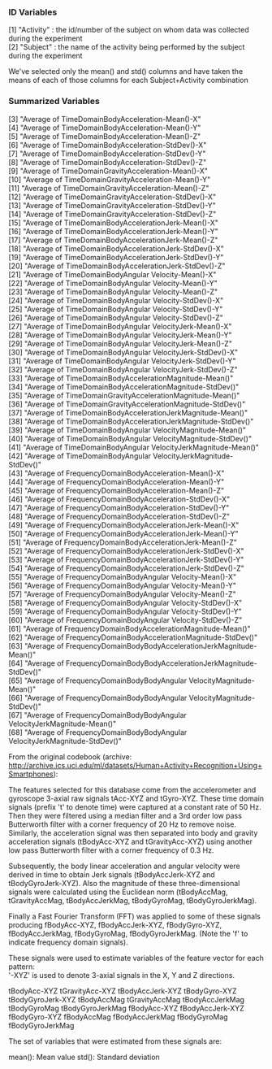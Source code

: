 
### ID Variables ###
 [1] "Activity" : the id/number of the subject on whom data was collected during the experiment                                   
 [2] "Subject" : the name of the activity being performed by the subject during the experiment
 
 
We've selected only the mean() and std() columns and have taken the means of each of those columns for each Subject+Activity combination
 
### Summarized Variables ###
                                                             
 [3] "Average of TimeDomainBodyAcceleration-Mean()-X"                          
 [4] "Average of TimeDomainBodyAcceleration-Mean()-Y"                          
 [5] "Average of TimeDomainBodyAcceleration-Mean()-Z"                          
 [6] "Average of TimeDomainBodyAcceleration-StdDev()-X"                        
 [7] "Average of TimeDomainBodyAcceleration-StdDev()-Y"                        
 [8] "Average of TimeDomainBodyAcceleration-StdDev()-Z"                        
 [9] "Average of TimeDomainGravityAcceleration-Mean()-X"                       
[10] "Average of TimeDomainGravityAcceleration-Mean()-Y"                       
[11] "Average of TimeDomainGravityAcceleration-Mean()-Z"                       
[12] "Average of TimeDomainGravityAcceleration-StdDev()-X"                     
[13] "Average of TimeDomainGravityAcceleration-StdDev()-Y"                     
[14] "Average of TimeDomainGravityAcceleration-StdDev()-Z"                     
[15] "Average of TimeDomainBodyAccelerationJerk-Mean()-X"                      
[16] "Average of TimeDomainBodyAccelerationJerk-Mean()-Y"                      
[17] "Average of TimeDomainBodyAccelerationJerk-Mean()-Z"                      
[18] "Average of TimeDomainBodyAccelerationJerk-StdDev()-X"                    
[19] "Average of TimeDomainBodyAccelerationJerk-StdDev()-Y"                    
[20] "Average of TimeDomainBodyAccelerationJerk-StdDev()-Z"                    
[21] "Average of TimeDomainBodyAngular Velocity-Mean()-X"                      
[22] "Average of TimeDomainBodyAngular Velocity-Mean()-Y"                      
[23] "Average of TimeDomainBodyAngular Velocity-Mean()-Z"                      
[24] "Average of TimeDomainBodyAngular Velocity-StdDev()-X"                    
[25] "Average of TimeDomainBodyAngular Velocity-StdDev()-Y"                    
[26] "Average of TimeDomainBodyAngular Velocity-StdDev()-Z"                    
[27] "Average of TimeDomainBodyAngular VelocityJerk-Mean()-X"                  
[28] "Average of TimeDomainBodyAngular VelocityJerk-Mean()-Y"                  
[29] "Average of TimeDomainBodyAngular VelocityJerk-Mean()-Z"                  
[30] "Average of TimeDomainBodyAngular VelocityJerk-StdDev()-X"                
[31] "Average of TimeDomainBodyAngular VelocityJerk-StdDev()-Y"                
[32] "Average of TimeDomainBodyAngular VelocityJerk-StdDev()-Z"                
[33] "Average of TimeDomainBodyAccelerationMagnitude-Mean()"                   
[34] "Average of TimeDomainBodyAccelerationMagnitude-StdDev()"                 
[35] "Average of TimeDomainGravityAccelerationMagnitude-Mean()"                
[36] "Average of TimeDomainGravityAccelerationMagnitude-StdDev()"              
[37] "Average of TimeDomainBodyAccelerationJerkMagnitude-Mean()"               
[38] "Average of TimeDomainBodyAccelerationJerkMagnitude-StdDev()"             
[39] "Average of TimeDomainBodyAngular VelocityMagnitude-Mean()"               
[40] "Average of TimeDomainBodyAngular VelocityMagnitude-StdDev()"             
[41] "Average of TimeDomainBodyAngular VelocityJerkMagnitude-Mean()"           
[42] "Average of TimeDomainBodyAngular VelocityJerkMagnitude-StdDev()"         
[43] "Average of FrequencyDomainBodyAcceleration-Mean()-X"                     
[44] "Average of FrequencyDomainBodyAcceleration-Mean()-Y"                     
[45] "Average of FrequencyDomainBodyAcceleration-Mean()-Z"                     
[46] "Average of FrequencyDomainBodyAcceleration-StdDev()-X"                   
[47] "Average of FrequencyDomainBodyAcceleration-StdDev()-Y"                   
[48] "Average of FrequencyDomainBodyAcceleration-StdDev()-Z"                   
[49] "Average of FrequencyDomainBodyAccelerationJerk-Mean()-X"                 
[50] "Average of FrequencyDomainBodyAccelerationJerk-Mean()-Y"                 
[51] "Average of FrequencyDomainBodyAccelerationJerk-Mean()-Z"                 
[52] "Average of FrequencyDomainBodyAccelerationJerk-StdDev()-X"               
[53] "Average of FrequencyDomainBodyAccelerationJerk-StdDev()-Y"               
[54] "Average of FrequencyDomainBodyAccelerationJerk-StdDev()-Z"               
[55] "Average of FrequencyDomainBodyAngular Velocity-Mean()-X"                 
[56] "Average of FrequencyDomainBodyAngular Velocity-Mean()-Y"                 
[57] "Average of FrequencyDomainBodyAngular Velocity-Mean()-Z"                 
[58] "Average of FrequencyDomainBodyAngular Velocity-StdDev()-X"               
[59] "Average of FrequencyDomainBodyAngular Velocity-StdDev()-Y"               
[60] "Average of FrequencyDomainBodyAngular Velocity-StdDev()-Z"               
[61] "Average of FrequencyDomainBodyAccelerationMagnitude-Mean()"              
[62] "Average of FrequencyDomainBodyAccelerationMagnitude-StdDev()"            
[63] "Average of FrequencyDomainBodyBodyAccelerationJerkMagnitude-Mean()"      
[64] "Average of FrequencyDomainBodyBodyAccelerationJerkMagnitude-StdDev()"    
[65] "Average of FrequencyDomainBodyBodyAngular VelocityMagnitude-Mean()"      
[66] "Average of FrequencyDomainBodyBodyAngular VelocityMagnitude-StdDev()"    
[67] "Average of FrequencyDomainBodyBodyAngular VelocityJerkMagnitude-Mean()"  
[68] "Average of FrequencyDomainBodyBodyAngular VelocityJerkMagnitude-StdDev()"



From the original codebook (archive: http://archive.ics.uci.edu/ml/datasets/Human+Activity+Recognition+Using+Smartphones):

The features selected for this database come from the accelerometer and gyroscope 3-axial raw signals tAcc-XYZ and tGyro-XYZ. These time domain signals (prefix 't' to denote time) were captured at a constant rate of 50 Hz. Then they were filtered using a median filter and a 3rd order low pass Butterworth filter with a corner frequency of 20 Hz to remove noise. Similarly, the acceleration signal was then separated into body and gravity acceleration signals (tBodyAcc-XYZ and tGravityAcc-XYZ) using another low pass Butterworth filter with a corner frequency of 0.3 Hz. 

Subsequently, the body linear acceleration and angular velocity were derived in time to obtain Jerk signals (tBodyAccJerk-XYZ and tBodyGyroJerk-XYZ). Also the magnitude of these three-dimensional signals were calculated using the Euclidean norm (tBodyAccMag, tGravityAccMag, tBodyAccJerkMag, tBodyGyroMag, tBodyGyroJerkMag). 

Finally a Fast Fourier Transform (FFT) was applied to some of these signals producing fBodyAcc-XYZ, fBodyAccJerk-XYZ, fBodyGyro-XYZ, fBodyAccJerkMag, fBodyGyroMag, fBodyGyroJerkMag. (Note the 'f' to indicate frequency domain signals). 

These signals were used to estimate variables of the feature vector for each pattern:  
'-XYZ' is used to denote 3-axial signals in the X, Y and Z directions.

tBodyAcc-XYZ
tGravityAcc-XYZ
tBodyAccJerk-XYZ
tBodyGyro-XYZ
tBodyGyroJerk-XYZ
tBodyAccMag
tGravityAccMag
tBodyAccJerkMag
tBodyGyroMag
tBodyGyroJerkMag
fBodyAcc-XYZ
fBodyAccJerk-XYZ
fBodyGyro-XYZ
fBodyAccMag
fBodyAccJerkMag
fBodyGyroMag
fBodyGyroJerkMag

The set of variables that were estimated from these signals are: 

mean(): Mean value
std(): Standard deviation 